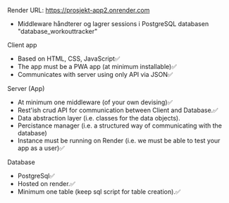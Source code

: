

Render URL: https://prosjekt-app2.onrender.com

- Middleware håndterer og lagrer sessions i PostgreSQL databasen "database_workouttracker"

Client app
- Based on HTML, CSS, JavaScript✅ 
- The app must be a PWA app (at minimum installable)✅ 
- Communicates with server using only API via JSON✅ 

Server (App)
- At minimum one middleware (of your own devising)✅ 
- Rest'ish crud API for communication between Client and Database.✅ 
- Data abstraction layer (i.e. classes for the data objects).
- Percistance manager (i.e. a structured way of communicating with the database)
- Instance must be running on Render (i.e. we must be able to test your app as a user)✅ 

Database
- PostgreSql✅ 
- Hosted on render.✅ 
- Minimum one table (keep sql script for table creation).✅ 